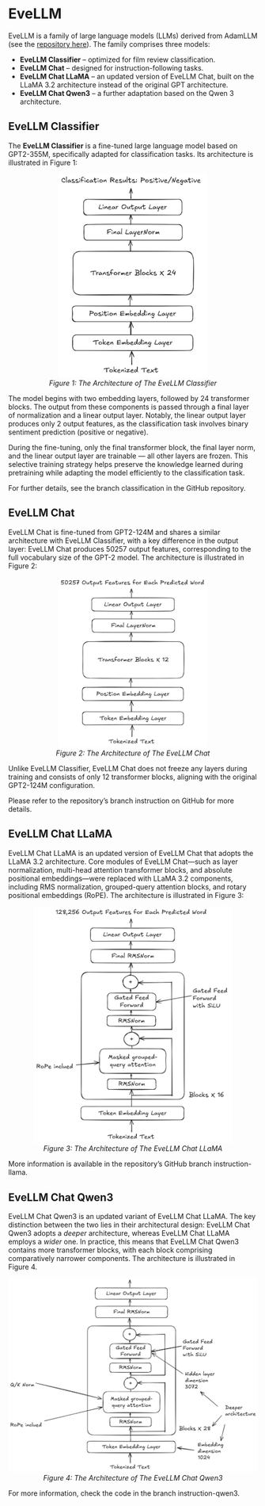 # EveLLM
EveLLM is a family of large language models (LLMs) derived from AdamLLM (see the [repository here](https://github.com/ElliotLeeLL/AdamLLM)). The family comprises three models:

- **EveLLM Classifier** – optimized for film review classification.
- **EveLLM Chat** – designed for instruction-following tasks.
- **EveLLM Chat LLaMA** – an updated version of EveLLM Chat, built on the LLaMA 3.2 architecture instead of the original GPT architecture.
- **EveLLM Chat Qwen3** – a further adaptation based on the Qwen 3 architecture.

## EveLLM Classifier

The **EveLLM Classifier** is a fine-tuned large language model based on GPT2-355M, specifically adapted for classification tasks. Its architecture is illustrated in Figure 1:

<p align="center">
  <img src="images/iVBORw0KGgoAAAANSUhEUgAAAfYAAA.png" alt="Output" width="300"/><br/>
  <em>Figure 1: The Architecture of The EveLLM Classifier</em>
</p>

The model begins with two embedding layers, followed by 24 transformer blocks. The output from these components is passed through a final layer of normalization and a linear output layer. Notably, the linear output layer produces only 2 output features, as the classification task involves binary sentiment prediction (positive or negative).

During the fine-tuning, only the final transformer block, the final layer norm, and the linear output layer are trainable — all other layers are frozen. This selective training strategy helps preserve the knowledge learned during pretraining while adapting the model efficiently to the classification task. 

For further details, see the branch classification in the GitHub repository.

## EveLLM Chat

EveLLM Chat is fine-tuned from GPT2-124M and shares a similar architecture with EveLLM Classifier, with a key difference in the output layer: EveLLM Chat produces 50257 output features, corresponding to the full vocabulary size of the GPT-2 model. The architecture is illustrated in Figure 2:

<p align="center">
  <img src="images/iVBORw0KGgoAAAANSUhEUgAAAroAAA.png" alt="Output" width="300"/><br/>
  <em>Figure 2: The Architecture of The EveLLM Chat</em>
</p>


Unlike EveLLM Classifier, EveLLM Chat does not freeze any layers during training and consists of only 12 transformer blocks, aligning with the original GPT2-124M configuration.

Please refer to the repository’s branch instruction on GitHub for more details.

## EveLLM Chat LLaMA

EveLLM Chat LLaMA is an updated version of EveLLM Chat that adopts the LLaMA 3.2 architecture. Core modules of EveLLM Chat—such as layer normalization, multi-head attention transformer blocks, and absolute positional embeddings—were replaced with LLaMA 3.2 components, including RMS normalization, grouped-query attention blocks, and rotary positional embeddings (RoPE). The architecture is illustrated in Figure 3:

<p align="center">
  <img src="images/iVBORw0KGgoAAAANSUhEUgAAAroBBB.png" alt="Output" width="400"/><br/>
  <em>Figure 3: The Architecture of The EveLLM Chat LLaMA</em>
</p>


More information is available in the repository’s GitHub branch instruction-llama.

## EveLLM Chat Qwen3

EveLLM Chat Qwen3 is an updated variant of EveLLM Chat LLaMA. The key distinction between the two lies in their architectural design: EveLLM Chat Qwen3 adopts a *deeper* architecture, whereas EveLLM Chat LLaMA employs a *wider* one. In practice, this means that EveLLM Chat Qwen3 contains more transformer blocks, with each block comprising comparatively narrower components. The architecture is illustrated in Figure 4.

<p align="center">
  <img src="images/iVBORw0KGgoAAAANSUhEUgAAAroCCC.png" alt="Output" width="600"/><br/>
  <em>Figure 4: The Architecture of The EveLLM Chat Qwen3</em>
</p>


For more information, check the code in the branch instruction-qwen3.
